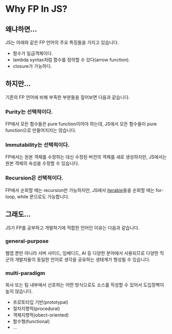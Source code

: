 # Why FP In JS?

## 왜냐하면...

JS는 아래와 같은 FP 언어의 주요 특징들을 가지고 있습니다.

- 함수가 일급객체이다.
- lambda syntax처럼 함수를 정의할 수 있다(arrow function).
- closure가 가능하다.

## 하지만...

기존의 FP 언어에 비해 부족한 부분들을 짚어보면 다음과 같습니다.

### Purity는 선택적이다.

FP에서 모든 함수들은 pure function이어야 하는데, JS에서 모든 함수들이 pure function으로 만들어지지는 않습니다.

### Immutability는 선택적이다.

FP에서는 원본 객체를 수정하는 대신 수정된 버전의 객체를 새로 생성하지만, JS에서는 원본 객체의 속성을 수정할 수 있습니다.

### Recursion은 선택적이다.

FP에서 순회할 때는 recursion만 가능하지만, JS에서 [iterable](../../../studies/javascript/loop/protocols.md#iterable)들을 순회할 때는 for-loop, while 문으로도 가능합니다.

## 그래도...

JS가 FP를 공부하고 개발하기에 적합한 언어인 이유는 다음과 같습니다.

### general-purpose

웹앱 뿐만 아니라 서버 사이드, 임베디드, AI 등 다양한 분야에서 사용되므로 다양한 직군의 개발자들이 동일한 언어로 생각을 공유하는 생태계가 형성될 수 있습니다.

### multi-paradigm

회사 또는 팀 내부에서 선호하는 어떤 방식으로도 소스를 작성할 수 있어서 도입장벽이 높지 않습니다.

- 프로토타입 기반(prototypal)
- 절차지향적(procedural)
- 객체지향적(obect-oriented)
- 함수형(functional)
- …
